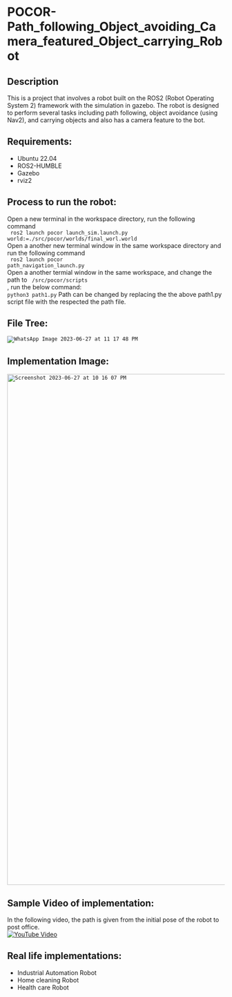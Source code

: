 # POCOR-Path_following_Object_avoiding_Camera_featured_Object_carrying_Robot

## Description
This is a project that involves a robot built on the ROS2 (Robot Operating System 2) framework with the simulation in gazebo. The robot is designed to perform several tasks including path following, object avoidance (using Nav2), and carrying objects and also has a camera feature to the bot.

## Requirements:
* Ubuntu 22.04
* ROS2-HUMBLE
* Gazebo
* rviz2

## Process to run the robot:
Open a new terminal in the workspace directory, run the following command <br>
<code> ros2 launch pocor launch_sim.launch.py world:=./src/pocor/worlds/final_worl.world</code> <br>
Open a another new terminal window in the same workspace directory and run the following command <br>
<code> ros2 launch pocor path_navigation_launch.py</code> <br>
Open a another termial window in the same workspace, and change the path to <code> /src/pocor/scripts </code>, run the below command:<br>
<code>python3 path1.py</code>
Path can be changed by replacing the the above path1.py script file with the respected the path file.

## File Tree:
<code>![WhatsApp Image 2023-06-27 at 11 17 48 PM](https://github.com/VenkataSivaManojAddala/POCOR-Path_following_Object_avoiding_Camera_featured_Object_carrying_-Robot/assets/119154773/d853f7ef-b5b2-4a3e-97b5-26ba74e48076)
</code>

## Implementation Image:
  <code><img width="1184" alt="Screenshot 2023-06-27 at 10 16 07 PM" src="https://github.com/VenkataSivaManojAddala/POCOR-Path_following_Object_avoiding_Camera_featured_Object_carrying_-Robot/assets/119154773/83bdada8-d3ce-468f-a091-b0d397d6b8a1">
</code>

## Sample Video of implementation:
In the following video, the path is given from the initial pose of the robot to post office.<br>
[![YouTube Video](http://img.youtube.com/vi/KBPrTQj0oMI/0.jpg)](https://youtu.be/KBPrTQj0oMI)

## Real life implementations:
* Industrial Automation Robot
* Home cleaning Robot
* Health care Robot


